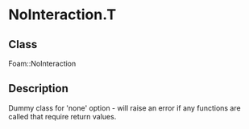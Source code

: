 # NoInteraction.T 
## Class
Foam::NoInteraction

## Description
Dummy class for 'none' option - will raise an error if any functions are
called that require return values.

